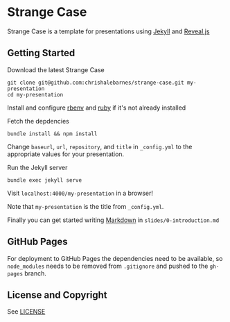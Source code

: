 Strange Case
============

Strange Case is a template for presentations using [Jekyll](https://jekyllrb.com/) and [Reveal.js](http://lab.hakim.se/reveal-js)


## Getting Started

Download the latest Strange Case
```
git clone git@github.com:chrishalebarnes/strange-case.git my-presentation
cd my-presentation
```

Install and configure [rbenv](https://github.com/rbenv/rbenv) and [ruby](https://www.ruby-lang.org/) if it's not already installed

Fetch the depdencies
```
bundle install && npm install
```

Change `baseurl`, `url`, `repository`, and `title` in `_config.yml` to the appropriate values for your presentation.

Run the Jekyll server
```
bundle exec jekyll serve
```

Visit `localhost:4000/my-presentation` in a browser!

Note that `my-presentation` is the title from `_config.yml`.

Finally you can get started writing [Markdown](https://daringfireball.net/projects/markdown/syntax) in `slides/0-introduction.md`

## GitHub Pages

For deployment to GitHub Pages the dependencies need to be available, so `node_modules` needs to be removed from `.gitignore` and pushed to the `gh-pages` branch.

## License and Copyright

See [LICENSE](https://github.com/chrishalebarnes/strange-case/blob/master/LICENSE)
